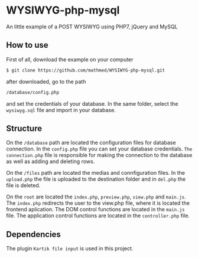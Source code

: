 # WYSIWYG-php-mysql
An little example of a POST WYSIWYG using PHP7, jQuery and MySQL

## How to use

First of all, download the example on your computer
```html
$ git clone https://github.com/mathmed/WYSIWYG-php-mysql.git
```

after downloaded, go to the path 
```html
/database/config.php
``` 
and set the credentials of your database. In the same folder, select the `wysiwyg.sql` file and import in your database.

## Structure

On the `/database` path are located the configuration files for database connection. In the `config.php` file you can set your database credentials. `The connection.php` file is responsible for making the connection to the database as well as adding and deleting rows.

On the `/files` path are located the medias and connfiguration files. In the `upload.php` the file is uploaded to the destination folder and in `del.php` the file is deleted.

On the `root` are located the `index.php`, `preview.php`, `view.php` and `main.js`. The `index.php` redirects the user to the view.php file, where it is located the frontend aplication. The DOM control functions are located in the `main.js` file. The application control functions are located in the `controller.php` file.

## Dependencies

The plugin `Kartik file input` is used in this project. 

